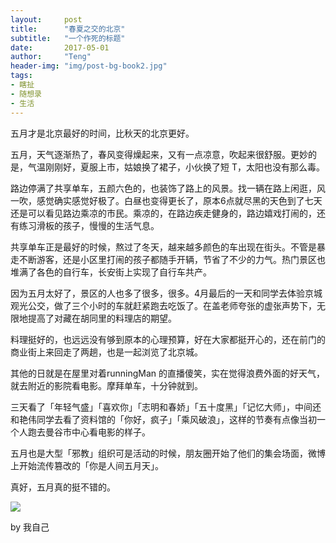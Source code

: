 ```yaml
---
layout:     post
title:      "春夏之交的北京"
subtitle:   "一个作死的标题"
date:       2017-05-01
author:     "Teng"
header-img: "img/post-bg-book2.jpg"
tags:
- 瞎扯
- 随想录
- 生活
---
```



五月才是北京最好的时间，比秋天的北京更好。

五月，天气逐渐热了，春风变得燥起来，又有一点凉意，吹起来很舒服。更妙的是，气温刚刚好，夏服上市，姑娘换了裙子，小伙换了短 T，太阳也没有那么毒。

路边停满了共享单车，五颜六色的，也装饰了路上的风景。找一辆在路上闲逛，风一吹，感觉确实感觉好极了。白昼也变得更长了，原本6点就尽黑的天色到了七天还是可以看见路边乘凉的市民。乘凉的，在路边疾走健身的，路边嬉戏打闹的，还有练习滑板的孩子，慢慢的生活气息。

共享单车正是最好的时候，熬过了冬天，越来越多颜色的车出现在街头。不管是暴走不断游客，还是小区里打闹的孩子都随手开辆，节省了不少的力气。热门景区也堆满了各色的自行车，长安街上实现了自行车共产。

因为五月太好了，景区的人也多了很多，很多。4月最后的一天和同学去体验京城观光公交，做了三个小时的车就赶紧跑去吃饭了。在盖老师夸张的虚张声势下，无限地提高了对藏在胡同里的料理店的期望。

料理挺好的，也远远没有够到原本的心理预算，好在大家都挺开心的，还在前门的商业街上来回走了两趟，也是一起浏览了北京城。

其他的日就是在屋里对着runningMan 的直播傻笑，实在觉得浪费外面的好天气，就去附近的影院看电影。摩拜单车，十分钟就到。

三天看了「年轻气盛」「喜欢你」「志明和春娇」「五十度黑」「记忆大师」，中间还和艳伟同学去看了资料馆的「你好，疯子」「乘风破浪」，这样的节奏有点像当初一个人跑去曼谷市中心看电影的样子。

五月也是大型「邪教」组织可是活动的时候，朋友圈开始了他们的集会场面，微博上开始流传篡改的「你是人间五月天」。

真好，五月真的挺不错的。

![](http://images.tengblog.com/17-5-1/58926488-file_1493644302682_17e9d.gif)

by 我自己






